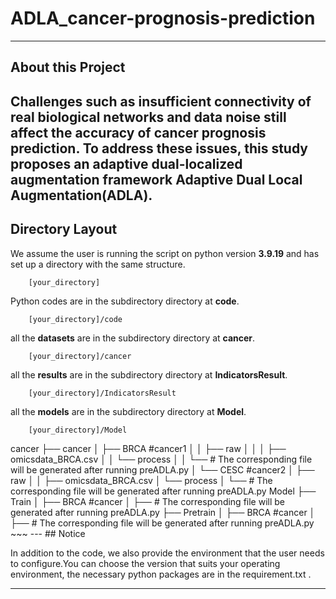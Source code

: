# ADLA_cancer-prognosis-prediction
---

## About this Project

Challenges such as insufficient connectivity of real biological networks and data noise still affect the accuracy of cancer prognosis prediction. To address these issues, this study proposes an adaptive dual-localized augmentation framework Adaptive Dual Local Augmentation(ADLA).
---
## Directory Layout

We assume the user is running the script on python version **3.9.19** and has set up a directory with the same structure.
~~~
    [your_directory]  
~~~
Python codes are in the subdirectory directory at **code**. 
~~~
    [your_directory]/code  
~~~
all the **datasets**  are in the subdirectory directory at **cancer**. 
~~~
    [your_directory]/cancer  
~~~
all the **results**  are in the subdirectory directory at **IndicatorsResult**. 
~~~
    [your_directory]/IndicatorsResult 
~~~
all the **models**  are in the subdirectory directory at **Model**. 
~~~
    [your_directory]/Model
~~~

</details></summary>cancer</summary>
    ├── cancer
    │ 	 ├── BRCA           #cancer1
    │ 	 │ 	 ├── raw		  
    │ 	 │ 	 │	 ├── omicsdata_BRCA.csv  
    │ 	 │ 	 └── process
    │ 	 │ 	 	 └── # The corresponding file will be generated after running preADLA.py	    
    │ 	 └── CESC           #cancer2
    │ 	     ├── raw		  
    │ 	  	 │	 ├── omicsdata_BRCA.csv  
    │ 	  	 └── process
    │ 	  	 	 └── # The corresponding file will be generated after running preADLA.py			    

</details>
</details></summary>Model</summary>
    ├── Train
    │ 	├── BRCA #cancer
    │       ├── # The corresponding file will be generated after running preADLA.py		
    ├── Pretrain
    │   ├── BRCA #cancer
    │       ├── # The corresponding file will be generated after running preADLA.py		

</details>
~~~
---
## Notice

In addition to the code, we also provide the environment that the user needs to configure.You can choose the version that suits your operating environment,  the necessary python packages are in the requirement.txt .

---






